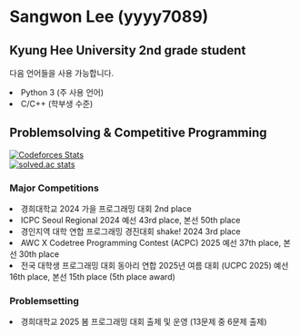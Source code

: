# Sangwon Lee (yyyy7089)

## Kyung Hee University 2nd grade student
다음 언어들을 사용 가능합니다.
<li> Python 3 (주 사용 언어)
<li> C/C++ (학부생 수준)

## Problemsolving & Competitive Programming

[![Codeforces Stats](https://codeforces-readme-stats.vercel.app/api/card?username=987)](https://codeforces.com/profile/987)
<br>
[![solved.ac stats](https://solvedac-cards-starcea.paring.moe/profile/yyyy7089)](https://solved.ac/profile/yyyy7089)

### Major Competitions
<li> 경희대학교 2024 가을 프로그래밍 대회 2nd place
<li> ICPC Seoul Regional 2024 예선 43rd place, 본선 50th place
<li> 경인지역 대학 연합 프로그래밍 경진대회 shake! 2024 3rd place
<li> AWC X Codetree Programming Contest (ACPC) 2025 예선 37th place, 본선 30th place
<li> 전국 대학생 프로그래밍 대회 동아리 연합 2025년 여름 대회 (UCPC 2025) 예선 16th place, 본선 15th place (5th place award)</li>

### Problemsetting
<li> 경희대학교 2025 봄 프로그래밍 대회 출제 및 운영 (13문제 중 6문제 출제)
